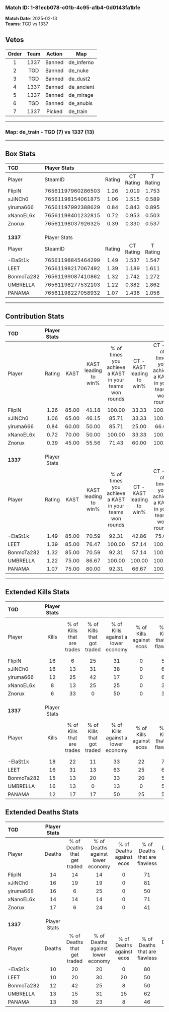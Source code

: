 ### Match ID: 1-81ecb078-c01b-4c95-a1b4-0d0143fa1bfe  
**Match Date**: 2025-02-13  
**Teams**: TGD vs 1337  

## Vetos  

| Order | Team | Action | Map |
| :---: | :--: | :----: | --- |
| 1 | 1337 | Banned | de_inferno |
| 2 | TGD | Banned | de_nuke |
| 3 | TGD | Banned | de_dust2 |
| 4 | 1337 | Banned | de_ancient |
| 5 | 1337 | Banned | de_mirage |
| 6 | TGD | Banned | de_anubis |
| 7 | 1337 | Picked | de_train |

---  

### **Map**: de_train - TGD (7) vs 1337 (13)  
---  

## Box Stats  

| **TGD**    | Player Stats      |        |           |          |       |      |       |         |        |      |     |
| :- | :- | :-: | :-: | :-: | :-: | :-: | :-: | :-: | :-: | :-: | :-: |
| Player     | SteamID           | Rating | CT Rating | T Rating | KAST  | ADR  | Kills | Assists | Deaths | K/D  | HS% |
| FlipiN     | 76561197960286503 |  1.26  |   1.019   |  1.753   | 85.00 | 73.1 |  16   |    5    |   14   | 1.14 | 18  |
| xJiNCh0    | 76561198154061875 |  1.06  |   1.515   |  0.589   | 65.00 | 79.3 |  16   |    2    |   16   | 1.00 | 50  |
| yiruma666  | 76561197992388629 |  0.84  |   0.843   |  0.895   | 60.00 | 72.0 |  12   |    3    |   16   | 0.75 | 50  |
| xNanoEL6x  | 76561198401232815 |  0.72  |   0.953   |  0.503   | 70.00 | 49.9 |   8   |    3    |   14   | 0.57 | 25  |
| Znorux     | 76561198037926325 |  0.39  |   0.330   |  0.537   | 45.00 | 53.0 |   6   |    4    |   17   | 0.35 | 50  |
|            |                   |        |           |          |       |      |       |         |        |      |     |
|            |                   |        |           |          |       |      |       |         |        |      |     |
|            |                   |        |           |          |       |      |       |         |        |      |     |
| **1337**   | Player Stats      |        |           |          |       |      |       |         |        |      |     |
| Player     | SteamID           | Rating | CT Rating | T Rating | KAST  | ADR  | Kills | Assists | Deaths | K/D  | HS% |
| -ElaSt1k   | 76561198845464299 |  1.49  |   1.537   |  1.547   | 85.00 | 86.5 |  18   |    4    |   10   | 1.80 | 44  |
| LEET       | 76561198217067492 |  1.39  |   1.189   |  1.611   | 85.00 | 80.2 |  16   |    5    |   10   | 1.60 | 50  |
| BonmoTa282 | 76561199087410862 |  1.32  |   1.742   |  1.272   | 85.00 | 82.8 |  15   |    8    |   12   | 1.25 | 53  |
| UMBRELLA   | 76561198277532103 |  1.22  |   0.382   |  1.862   | 75.00 | 75.9 |  16   |    4    |   13   | 1.23 | 25  |
| PANAMA     | 76561198227058932 |  1.07  |   1.436   |  1.056   | 75.00 | 78.6 |  12   |    7    |   13   | 0.92 | 41  |
---  

## Contribution Stats  

| **TGD**    | Player Stats |       |                      |                                                        |                           |                                                             |                          |                                                            |
| :- | :-: | :-: | :-: | :-: | :-: | :-: | :-: | :-: |
| Player     |    Rating    | KAST  | KAST leading to win% | % of times you achieve a KAST in your teams won rounds | CT - KAST leading to win% | CT - % of times you achieve a KAST in your teams won rounds | T - KAST leading to win% | T - % of times you achieve a KAST in your teams won rounds |
| FlipiN     |     1.26     | 85.00 |        41.18         |                         100.00                         |           33.33           |                           100.00                            |          50.00           |                           100.00                           |
| xJiNCh0    |     1.06     | 65.00 |        46.15         |                         85.71                          |           33.33           |                           100.00                            |          75.00           |                           75.00                            |
| yiruma666  |     0.84     | 60.00 |        50.00         |                         85.71                          |           25.00           |                            66.67                            |          100.00          |                           100.00                           |
| xNanoEL6x  |     0.72     | 70.00 |        50.00         |                         100.00                         |           33.33           |                           100.00                            |          80.00           |                           100.00                           |
| Znorux     |     0.39     | 45.00 |        55.56         |                         71.43                          |           60.00           |                           100.00                            |          50.00           |                           50.00                            |
|            |              |       |                      |                                                        |                           |                                                             |                          |                                                            |
|            |              |       |                      |                                                        |                           |                                                             |                          |                                                            |
|            |              |       |                      |                                                        |                           |                                                             |                          |                                                            |
| **1337**   | Player Stats |       |                      |                                                        |                           |                                                             |                          |                                                            |
| Player     |    Rating    | KAST  | KAST leading to win% | % of times you achieve a KAST in your teams won rounds | CT - KAST leading to win% | CT - % of times you achieve a KAST in your teams won rounds | T - KAST leading to win% | T - % of times you achieve a KAST in your teams won rounds |
| -ElaSt1k   |     1.49     | 85.00 |        70.59         |                         92.31                          |           42.86           |                            75.00                            |          90.00           |                           100.00                           |
| LEET       |     1.39     | 85.00 |        76.47         |                         100.00                         |           57.14           |                           100.00                            |          90.00           |                           100.00                           |
| BonmoTa282 |     1.32     | 85.00 |        70.59         |                         92.31                          |           57.14           |                           100.00                            |          80.00           |                           88.89                            |
| UMBRELLA   |     1.22     | 75.00 |        86.67         |                         100.00                         |          100.00           |                           100.00                            |          81.82           |                           100.00                           |
| PANAMA     |     1.07     | 75.00 |        80.00         |                         92.31                          |           66.67           |                           100.00                            |          88.89           |                           88.89                            |
---  

## Extended Kills Stats  

| **TGD**    | Player Stats |                            |                            |                                    |                         |                              |                                 |                                       |                    |           |
| :- | :-: | :-: | :-: | :-: | :-: | :-: | :-: | :-: | :-: | :-: |
| Player     |    Kills     | % of Kills that are trades | % of Kills that got traded | % of Kills against a lower economy | % of Kills against ecos | % of Kills that are flawless | % of Kills that are close duels | % of Kills that are assisted by flash | Pistol Round Kills | AWP Kills |
| FlipiN     |      16      |             6              |             25             |                 31                 |            0            |              56              |               13                |                   0                   |         6          |     2     |
| xJiNCh0    |      16      |             13             |             31             |                 38                 |            0            |              69              |                0                |                   0                   |         0          |     3     |
| yiruma666  |      12      |             25             |             42             |                 17                 |            0            |              67              |               17                |                   0                   |         0          |     1     |
| xNanoEL6x  |      8       |             13             |             25             |                 25                 |            0            |              38              |               13                |                   0                   |         1          |     0     |
| Znorux     |      6       |             33             |             0              |                 50                 |            0            |              33              |               33                |                   0                   |         0          |     0     |
|            |              |                            |                            |                                    |                         |                              |                                 |                                       |                    |           |
|            |              |                            |                            |                                    |                         |                              |                                 |                                       |                    |           |
|            |              |                            |                            |                                    |                         |                              |                                 |                                       |                    |           |
| **1337**   | Player Stats |                            |                            |                                    |                         |                              |                                 |                                       |                    |           |
| Player     |    Kills     | % of Kills that are trades | % of Kills that got traded | % of Kills against a lower economy | % of Kills against ecos | % of Kills that are flawless | % of Kills that are close duels | % of Kills that are assisted by flash | Pistol Round Kills | AWP Kills |
| -ElaSt1k   |      18      |             22             |             11             |                 33                 |           22            |              78              |                0                |                   0                   |         9          |     1     |
| LEET       |      16      |             31             |             13             |                 63                 |           25            |              63              |                0                |                   0                   |         0          |     0     |
| BonmoTa282 |      15      |             13             |             20             |                 33                 |           20            |              53              |               13                |                   0                   |         0          |     2     |
| UMBRELLA   |      16      |             13             |             0              |                 13                 |            0            |              56              |                6                |                   0                   |         0          |     0     |
| PANAMA     |      12      |             17             |             17             |                 50                 |           25            |              58              |               17                |                   0                   |         0          |     2     |
## Extended Deaths Stats  

| **TGD**    | Player Stats |                             |                                   |                          |                               |                            |                           |               |
| :- | :-: | :-: | :-: | :-: | :-: | :-: | :-: | :-: |
| Player     |    Deaths    | % of Deaths that get traded | % of Deaths against lower economy | % of Deaths against ecos | % of Deaths that are flawless | % of Deaths that are close | % of Deaths while blinded | Deaths to AWP |
| FlipiN     |      14      |             14              |                14                 |            0             |              71               |             0              |             0             |       1       |
| xJiNCh0    |      16      |             19              |                19                 |            0             |              81               |             0              |             0             |       1       |
| yiruma666  |      16      |              6              |                25                 |            0             |              50               |             13             |             0             |       2       |
| xNanoEL6x  |      14      |             14              |                14                 |            0             |              71               |             7              |             0             |       3       |
| Znorux     |      17      |              6              |                24                 |            0             |              41               |             12             |             0             |       2       |
|            |              |                             |                                   |                          |                               |                            |                           |               |
|            |              |                             |                                   |                          |                               |                            |                           |               |
|            |              |                             |                                   |                          |                               |                            |                           |               |
| **1337**   | Player Stats |                             |                                   |                          |                               |                            |                           |               |
| Player     |    Deaths    | % of Deaths that get traded | % of Deaths against lower economy | % of Deaths against ecos | % of Deaths that are flawless | % of Deaths that are close | % of Deaths while blinded | Deaths to AWP |
| -ElaSt1k   |      10      |             20              |                20                 |            0             |              80               |             10             |             0             |       2       |
| LEET       |      10      |             20              |                30                 |            20            |              50               |             0              |             0             |       1       |
| BonmoTa282 |      12      |             42              |                25                 |            8             |              50               |             8              |             0             |       1       |
| UMBRELLA   |      13      |             15              |                31                 |            15            |              62               |             15             |             0             |       1       |
| PANAMA     |      13      |             38              |                23                 |            8             |              46               |             23             |             0             |       2       |
